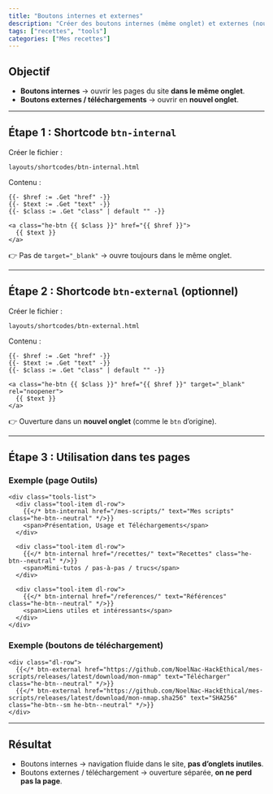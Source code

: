 ```yaml
---
title: "Boutons internes et externes"
description: "Créer des boutons internes (même onglet) et externes (nouvel onglet) avec Hugo PaperMod"
tags: ["recettes", "tools"]
categories: ["Mes recettes"]
---
```


## Objectif
- **Boutons internes** → ouvrir les pages du site **dans le même onglet**.  
- **Boutons externes / téléchargements** → ouvrir en **nouvel onglet**.

---

## Étape 1 : Shortcode `btn-internal`

Créer le fichier :

    layouts/shortcodes/btn-internal.html

Contenu :

    {{- $href := .Get "href" -}}
    {{- $text := .Get "text" -}}
    {{- $class := .Get "class" | default "" -}}

    <a class="he-btn {{ $class }}" href="{{ $href }}">
      {{ $text }}
    </a>

👉 Pas de `target="_blank"` → ouvre toujours dans le même onglet.

---

## Étape 2 : Shortcode `btn-external` (optionnel)

Créer le fichier :

    layouts/shortcodes/btn-external.html

Contenu :

    {{- $href := .Get "href" -}}
    {{- $text := .Get "text" -}}
    {{- $class := .Get "class" | default "" -}}

    <a class="he-btn {{ $class }}" href="{{ $href }}" target="_blank" rel="noopener">
      {{ $text }}
    </a>

👉 Ouverture dans un **nouvel onglet** (comme le `btn` d’origine).

---

## Étape 3 : Utilisation dans tes pages

### Exemple (page Outils)

    <div class="tools-list">
      <div class="tool-item dl-row">
        {{</* btn-internal href="/mes-scripts/" text="Mes scripts" class="he-btn--neutral" */>}}
        <span>Présentation, Usage et Téléchargements</span>
      </div>

      <div class="tool-item dl-row">
        {{</* btn-internal href="/recettes/" text="Recettes" class="he-btn--neutral" */>}}
        <span>Mini-tutos / pas-à-pas / trucs</span>
      </div>

      <div class="tool-item dl-row">
        {{</* btn-internal href="/references/" text="Références" class="he-btn--neutral" */>}}
        <span>Liens utiles et intéressants</span>
      </div>
    </div>

### Exemple (boutons de téléchargement)

    <div class="dl-row">
      {{</* btn-external href="https://github.com/NoelNac-HackEthical/mes-scripts/releases/latest/download/mon-nmap" text="Télécharger" class="he-btn--neutral" */>}}
      {{</* btn-external href="https://github.com/NoelNac-HackEthical/mes-scripts/releases/latest/download/mon-nmap.sha256" text="SHA256" class="he-btn--sm he-btn--neutral" */>}}
    </div>

---

## Résultat
- Boutons internes → navigation fluide dans le site, **pas d’onglets inutiles**.  
- Boutons externes / téléchargement → ouverture séparée, **on ne perd pas la page**.

</div>
